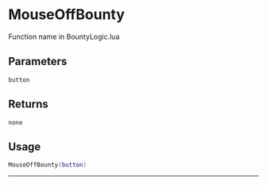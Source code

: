 # MouseOffBounty
Function name in BountyLogic.lua
## Parameters
`button`
## Returns
`none`
## Usage
```lua
MouseOffBounty(button)
```
---
